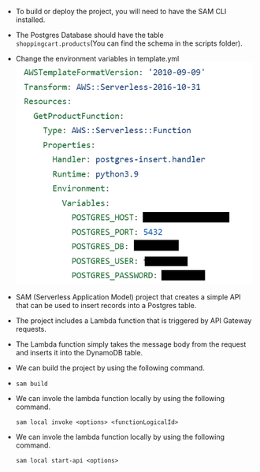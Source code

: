 * To build or deploy the project, you will need to have the SAM CLI installed. 
* The Postgres Database should have the table `shoppingcart.products`(You can find the schema in the scripts folder).
* Change the environment variables in template.yml
  ![template](/images/sam-api-post/image-1.png)


* SAM (Serverless Application Model) project that creates a simple API that can be used to insert records into a Postgres table. 
* The project includes a Lambda function that is triggered by API Gateway requests. 
* The Lambda function simply takes the message body from the request and inserts it into the DynamoDB table.
* We can build the project by using the following command.
* 
  ```shell
  sam build
  ```
* We can invole the lambda function locally by using the following command.

  ```shell
  sam local invoke <options> <functionLogicalId>
  ```  
 * We can invole the lambda function locally by using the following command.
 
    ```shell
    sam local start-api <options>
    ```
